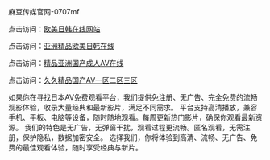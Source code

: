 麻豆传媒官网-0707mf

点击访问：<a href="https://cfad.pages.dev/">欧美日韩在线网站</a>

点击访问：<a href="https://gfd-5xg.pages.dev/">亚洲精品欧美日韩在线</a>

点击访问：<a href="https://fdhf-454.pages.dev/">精品亚洲国产成人AⅤ在线</a>

点击访问：<a href="https://bered.pages.dev/">久久精品国产AV一区二区三区</a>

如果你在寻找日本AV免费观看平台，我们提供免注册、无广告、完全免费的流畅观影体验，收录大量经典和最新影片，满足不同需求。
平台支持高清播放，兼容手机、平板、电脑等设备，随时随地观看。每周更新热门影片，确保你观看最新资源。
我们的特色是无广告，无弹窗干扰，观看过程更流畅。匿名观看，无需注册，保护隐私，数据加密安全。
选择我们，你将体验到高清、流畅、无广告、免费的最佳观看体验，随时享受经典与新片。


<span style="display:none;">[Canonical link](https://github.com/pk20250707/pk20250707 ）</span>



